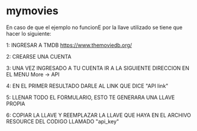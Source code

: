 # mymovies
En caso de que el ejemplo no funcionE por la llave utilizado se tiene que hacer lo siguiente:

1: INGRESAR A TMDB
https://www.themoviedb.org/

2: CREARSE UNA CUENTA

3: UNA VEZ INGRESADO A TU CUENTA IR A LA SIGUIENTE DIRECCION EN EL MENU More -> API

4: EN EL PRIMER RESULTADO DARLE AL LINK QUE DICE "API link"

5: LLENAR TODO EL FORMULARIO, ESTO TE GENERARA UNA LLAVE PROPIA

6: COPIAR LA LLAVE Y REEMPLAZAR LA LLAVE QUE HAYA EN EL ARCHIVO RESOURCE DEL CODIGO LLAMADO "api_key"
